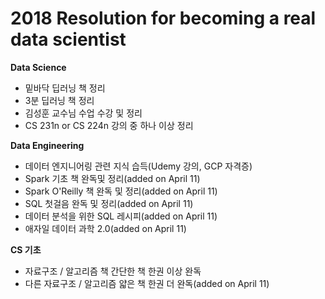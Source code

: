# 2018 Resolution for becoming a real data scientist 

**Data Science**

- 밑바닥 딥러닝 책 정리
- 3분 딥러닝 책 정리
- 김성훈 교수님 수업 수강 및 정리
- CS 231n or CS 224n 강의 중 하나 이상 정리

**Data Engineering**

- 데이터 엔지니어링 관련 지식 습득(Udemy 강의, GCP 자격증)
- Spark 기초 책 완독및 정리(added on April 11)
- Spark O'Reilly 책 완독 및 정리(added on April 11)
- SQL 첫걸음 완독 및 정리(added on April 11)
- 데이터 분석을 위한 SQL 레시피(added on April 11)
- 애자일 데이터 과학 2.0(added on April 11)

**CS 기초**

- 자료구조 / 알고리즘 책 간단한 책 한권 이상 완독
- 다른 자료구조 / 알고리즘 얇은 책 한권 더 완독(added on April 11)
